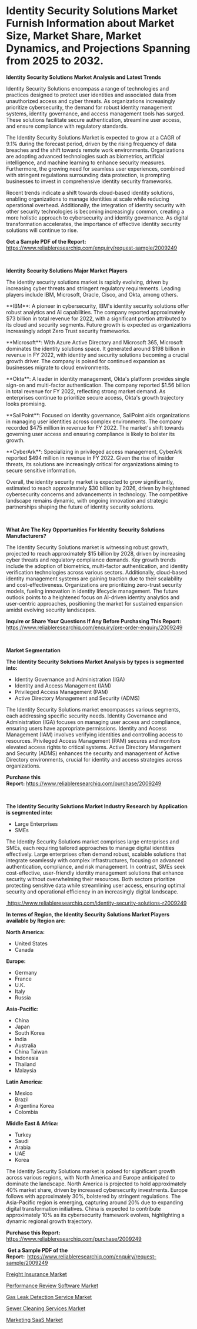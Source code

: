 <p><h1>Identity Security Solutions Market Furnish Information about Market Size, Market Share, Market Dynamics, and Projections Spanning from 2025 to 2032.</h1></p><p><strong>Identity Security Solutions Market Analysis and Latest Trends</strong></p>
<p><p>Identity Security Solutions encompass a range of technologies and practices designed to protect user identities and associated data from unauthorized access and cyber threats. As organizations increasingly prioritize cybersecurity, the demand for robust identity management systems, identity governance, and access management tools has surged. These solutions facilitate secure authentication, streamline user access, and ensure compliance with regulatory standards.</p><p>The Identity Security Solutions Market is expected to grow at a CAGR of 9.1% during the forecast period, driven by the rising frequency of data breaches and the shift towards remote work environments. Organizations are adopting advanced technologies such as biometrics, artificial intelligence, and machine learning to enhance security measures. Furthermore, the growing need for seamless user experiences, combined with stringent regulations surrounding data protection, is prompting businesses to invest in comprehensive identity security frameworks.</p><p>Recent trends indicate a shift towards cloud-based identity solutions, enabling organizations to manage identities at scale while reducing operational overhead. Additionally, the integration of identity security with other security technologies is becoming increasingly common, creating a more holistic approach to cybersecurity and identity governance. As digital transformation accelerates, the importance of effective identity security solutions will continue to rise.</p></p>
<p><strong>Get a Sample PDF of the Report:&nbsp;</strong> <a href="https://www.reliableresearchiq.com/enquiry/request-sample/2009249?utm_campaign=103&utm_medium=2&utm_source=Github&utm_content=ia&utm_term=10032025&utm_id=identity-security-solutions">https://www.reliableresearchiq.com/enquiry/request-sample/2009249</a></p>
<p>&nbsp;</p>
<p><strong>Identity Security Solutions Major Market Players</strong></p>
<p><p>The identity security solutions market is rapidly evolving, driven by increasing cyber threats and stringent regulatory requirements. Leading players include IBM, Microsoft, Oracle, Cisco, and Okta, among others.</p><p>**IBM**: A pioneer in cybersecurity, IBM's identity security solutions offer robust analytics and AI capabilities. The company reported approximately $73 billion in total revenue for 2022, with a significant portion attributed to its cloud and security segments. Future growth is expected as organizations increasingly adopt Zero Trust security frameworks.</p><p>**Microsoft**: With Azure Active Directory and Microsoft 365, Microsoft dominates the identity solutions space. It generated around $198 billion in revenue in FY 2022, with identity and security solutions becoming a crucial growth driver. The company is poised for continued expansion as businesses migrate to cloud environments.</p><p>**Okta**: A leader in identity management, Okta's platform provides single sign-on and multi-factor authentication. The company reported $1.56 billion in total revenue for FY 2022, reflecting strong market demand. As enterprises continue to prioritize secure access, Okta's growth trajectory looks promising.</p><p>**SailPoint**: Focused on identity governance, SailPoint aids organizations in managing user identities across complex environments. The company recorded $475 million in revenue for FY 2022. The market's shift towards governing user access and ensuring compliance is likely to bolster its growth.</p><p>**CyberArk**: Specializing in privileged access management, CyberArk reported $494 million in revenue in FY 2022. Given the rise of insider threats, its solutions are increasingly critical for organizations aiming to secure sensitive information.</p><p>Overall, the identity security market is expected to grow significantly, estimated to reach approximately $30 billion by 2026, driven by heightened cybersecurity concerns and advancements in technology. The competitive landscape remains dynamic, with ongoing innovation and strategic partnerships shaping the future of identity security solutions.</p></p>
<p>&nbsp;</p>
<p><strong>What Are The Key Opportunities For Identity Security Solutions Manufacturers?</strong></p>
<p><p>The Identity Security Solutions market is witnessing robust growth, projected to reach approximately $15 billion by 2028, driven by increasing cyber threats and regulatory compliance demands. Key growth trends include the adoption of biometrics, multi-factor authentication, and identity verification technologies across various sectors. Additionally, cloud-based identity management systems are gaining traction due to their scalability and cost-effectiveness. Organizations are prioritizing zero-trust security models, fueling innovation in identity lifecycle management. The future outlook points to a heightened focus on AI-driven identity analytics and user-centric approaches, positioning the market for sustained expansion amidst evolving security landscapes.</p></p>
<p><strong>Inquire or Share Your Questions If Any Before Purchasing This Report:</strong> <a href="https://www.reliableresearchiq.com/enquiry/pre-order-enquiry/2009249?utm_campaign=103&utm_medium=2&utm_source=Github&utm_content=ia&utm_term=10032025&utm_id=identity-security-solutions">https://www.reliableresearchiq.com/enquiry/pre-order-enquiry/2009249</a></p>
<p>&nbsp;</p>
<p><strong>Market Segmentation</strong></p>
<p><strong>The Identity Security Solutions Market Analysis by types is segmented into:</strong></p>
<p><ul><li>Identity Governance and Administration (IGA)</li><li>Identity and Access Management (IAM)</li><li>Privileged Access Management (PAM)</li><li>Active Directory Management and Security (ADMS)</li></ul></p>
<p><p>The Identity Security Solutions market encompasses various segments, each addressing specific security needs. Identity Governance and Administration (IGA) focuses on managing user access and compliance, ensuring users have appropriate permissions. Identity and Access Management (IAM) involves verifying identities and controlling access to resources. Privileged Access Management (PAM) secures and monitors elevated access rights to critical systems. Active Directory Management and Security (ADMS) enhances the security and management of Active Directory environments, crucial for identity and access strategies across organizations.</p></p>
<p><strong>Purchase this Report:&nbsp;</strong><a href="https://www.reliableresearchiq.com/purchase/2009249?utm_campaign=103&utm_medium=2&utm_source=Github&utm_content=ia&utm_term=10032025&utm_id=identity-security-solutions">https://www.reliableresearchiq.com/purchase/2009249</a></p>
<p>&nbsp;</p>
<p><strong>The Identity Security Solutions Market Industry Research by Application is segmented into:</strong></p>
<p><ul><li>Large Enterprises</li><li>SMEs</li></ul></p>
<p><p>The Identity Security Solutions market comprises large enterprises and SMEs, each requiring tailored approaches to manage digital identities effectively. Large enterprises often demand robust, scalable solutions that integrate seamlessly with complex infrastructures, focusing on advanced authentication, compliance, and risk management. In contrast, SMEs seek cost-effective, user-friendly identity management solutions that enhance security without overwhelming their resources. Both sectors prioritize protecting sensitive data while streamlining user access, ensuring optimal security and operational efficiency in an increasingly digital landscape.</p></p>
<p><a href="https://www.reliableresearchiq.com/identity-security-solutions-r2009249?utm_campaign=103&utm_medium=2&utm_source=Github&utm_content=ia&utm_term=10032025&utm_id=identity-security-solutions">&nbsp;https://www.reliableresearchiq.com/identity-security-solutions-r2009249</a></p>
<p><strong>In terms of Region, the Identity Security Solutions Market Players available by Region are:</strong></p>
<p>
    <p> <strong> North America: </strong>
        <ul>
            <li>United States</li>
            <li>Canada</li>
        </ul>
        </p> 
    <p> <strong> Europe: </strong>
        <ul>
            <li>Germany</li>
            <li>France</li>
            <li>U.K.</li>
            <li>Italy</li>
            <li>Russia</li>
        </ul>
        </p> 
    <p> <strong> Asia-Pacific: </strong>
        <ul>
            <li>China</li>
            <li>Japan</li>
            <li>South Korea</li>
            <li>India</li>
            <li>Australia</li>
            <li>China Taiwan</li>
            <li>Indonesia</li>
            <li>Thailand</li>
            <li>Malaysia</li>
        </ul>
        </p> 
    <p> <strong> Latin America: </strong>
        <ul>
            <li>Mexico</li>
            <li>Brazil</li>
            <li>Argentina Korea</li>
            <li>Colombia</li>
        </ul>
        </p> 
    <p> <strong> Middle East & Africa: </strong>
        <ul>
            <li>Turkey</li>
            <li>Saudi</li>
            <li>Arabia</li>
            <li>UAE</li>
            <li>Korea</li>
        </ul>
    </p>
    </p>
<p><p>The Identity Security Solutions market is poised for significant growth across various regions, with North America and Europe anticipated to dominate the landscape. North America is projected to hold approximately 40% market share, driven by increased cybersecurity investments. Europe follows with approximately 30%, bolstered by stringent regulations. The Asia-Pacific region is emerging, capturing around 20% due to expanding digital transformation initiatives. China is expected to contribute approximately 10% as its cybersecurity framework evolves, highlighting a dynamic regional growth trajectory.</p></p>
<p><strong>Purchase this Report: </strong><a href="https://www.reliableresearchiq.com/purchase/2009249?utm_campaign=103&utm_medium=2&utm_source=Github&utm_content=ia&utm_term=10032025&utm_id=identity-security-solutions">https://www.reliableresearchiq.com/purchase/2009249</a></p>
<p>&nbsp;<strong>Get a Sample PDF of the Report:&nbsp;&nbsp;</strong><a href="https://www.reliableresearchiq.com/enquiry/request-sample/2009249?utm_campaign=103&utm_medium=2&utm_source=Github&utm_content=ia&utm_term=10032025&utm_id=identity-security-solutions">https://www.reliableresearchiq.com/enquiry/request-sample/2009249</a></p>
<p><strong></strong></p>
<p><p><a href="https://github.com/pupekironim/Market-Research-Report-List-1/blob/main/freight-insurance-market.md?utm_campaign=103&utm_medium=2&utm_source=Github&utm_content=ia&utm_term=10032025&utm_id=identity-security-solutions">Freight Insurance Market</a></p><p><a href="https://github.com/direepittr/Market-Research-Report-List-1/blob/main/performance-review-software-market.md?utm_campaign=103&utm_medium=2&utm_source=Github&utm_content=ia&utm_term=10032025&utm_id=identity-security-solutions">Performance Review Software Market</a></p><p><a href="https://github.com/siriocooch4a/Market-Research-Report-List-1/blob/main/gas-leak-detection-service-market.md?utm_campaign=103&utm_medium=2&utm_source=Github&utm_content=ia&utm_term=10032025&utm_id=identity-security-solutions">Gas Leak Detection Service Market</a></p><p><a href="https://github.com/yakobotege/Market-Research-Report-List-1/blob/main/sewer-cleaning-services-market.md?utm_campaign=103&utm_medium=2&utm_source=Github&utm_content=ia&utm_term=10032025&utm_id=identity-security-solutions">Sewer Cleaning Services Market</a></p><p><a href="https://github.com/sakuniniray98/Market-Research-Report-List-1/blob/main/marketing-saas-market.md?utm_campaign=103&utm_medium=2&utm_source=Github&utm_content=ia&utm_term=10032025&utm_id=identity-security-solutions">Marketing SaaS Market</a></p></p>